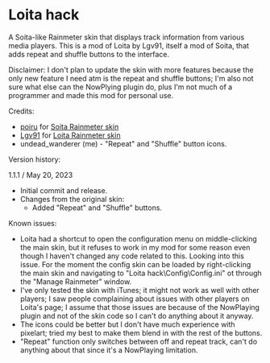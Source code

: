 # Loita hack
A Soita-like Rainmeter skin that displays track information from various media players. This is a mod of Loita by Lgv91, itself a mod of Soita, that adds repeat and shuffle buttons to the interface.

Disclaimer: I don't plan to update the skin with more features because the only new feature I need atm is the repeat and shuffle buttons; I'm also not sure what else can the NowPlying plugin do, plus I'm not much of a programmer and made this mod for personal use.

Credits:
- [poiru](https://www.deviantart.com/poiru) for [Soita Rainmeter skin](https://www.deviantart.com/poiru/art/Soita-for-Rainmeter-209864541)
- [Lgv91](https://www.deviantart.com/lgv91) for [Loita Rainmeter skin](https://www.deviantart.com/lgv91/art/Loita-265348874)
- undead_wanderer (me) - "Repeat" and "Shuffle" button icons.

Version history:

1.1.1 / May 20, 2023

* Initial commit and release.
* Changes from the original skin:
  * Added "Repeat" and "Shuffle" buttons.

Known issues: 
* Loita had a shortcut to open the configuration menu on middle-clicking the main skin, but it refuses to work in my mod for some reason even though I haven't changed any code related to this. Looking into this issue. For the moment the config skin can be loaded by right-clicking the main skin and navigating to "Loita hack\Config\Config.ini" ot through the "Manage Rainmeter" window.
* I've only tested the skin with iTunes; it might not work as well with other players; I saw people complaining about issues with other players on Loita's page; I assume that those issues are because of the NowPlaying plugin and not of the skin code so I can't do anything about it anyway.
* The icons could be better but I don't have much experience with pixelart; tried my best to make them blend in with the rest of the buttons.
* "Repeat" function only switches between off and repeat track, can't do anything about that since it's a NowPlaying limitation.
